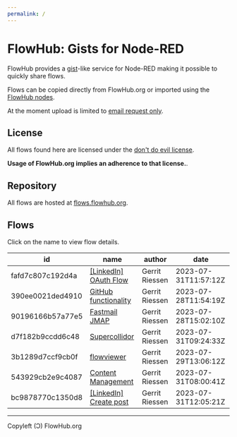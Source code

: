 ```yaml
---
permalink: /
---
```


# FlowHub: Gists for Node-RED

FlowHub provides a [gist](https://en.wikipedia.org/wiki/GitHub#Gist)-like service for Node-RED making it possible to quickly share flows.

Flows can be copied directly from FlowHub.org or imported using the [FlowHub nodes](https://flows.nodered.org/node/@gregoriusrippenstein/node-red-contrib-flowhub).

At the moment upload is limited to [email request only](mailto:request.apitoken@flowhub.org).

## License

All flows found here are licensed under the [don't do evil license](https://cdn.openmindmap.org/LICENSE.txt).

**Usage of FlowHub.org implies an adherence to that license.**.

## Repository

All flows are hosted at [flows.flowhub.org](https://github.com/gorenje/flows.flowhub.org).


## Flows

Click on the name to view flow details.

| id | name| author | date |
|----|-----|--------|------|
| fafd7c807c192d4a |  [[LinkedIn] OAuth Flow](https://flowhub.org/f/fafd7c807c192d4a) | Gerrit Riessen | 2023-07-31T11:57:12Z |
| 390ee0021ded4910 |  [GitHub functionality](https://flowhub.org/f/390ee0021ded4910) | Gerrit Riessen | 2023-07-28T11:54:19Z |
| 90196166b57a77e5 |  [Fastmail JMAP](https://flowhub.org/f/90196166b57a77e5) | Gerrit Riessen | 2023-07-28T15:02:10Z |
| d7f182b9ccdd6c48 |  [Supercollidor](https://flowhub.org/f/d7f182b9ccdd6c48) | Gerrit Riessen | 2023-07-31T09:24:33Z |
| 3b1289d7ccf9cb0f |  [flowviewer](https://flowhub.org/f/3b1289d7ccf9cb0f) | Gerrit Riessen | 2023-07-29T13:06:12Z |
| 543929cb2e9c4087 |  [Content Management](https://flowhub.org/f/543929cb2e9c4087) | Gerrit Riessen | 2023-07-31T08:00:41Z |
| bc9878770c1350d8 |  [[LinkedIn] Create post](https://flowhub.org/f/bc9878770c1350d8) | Gerrit Riessen | 2023-07-31T12:05:21Z |

---

Copyleft (Ɔ) FlowHub.org
